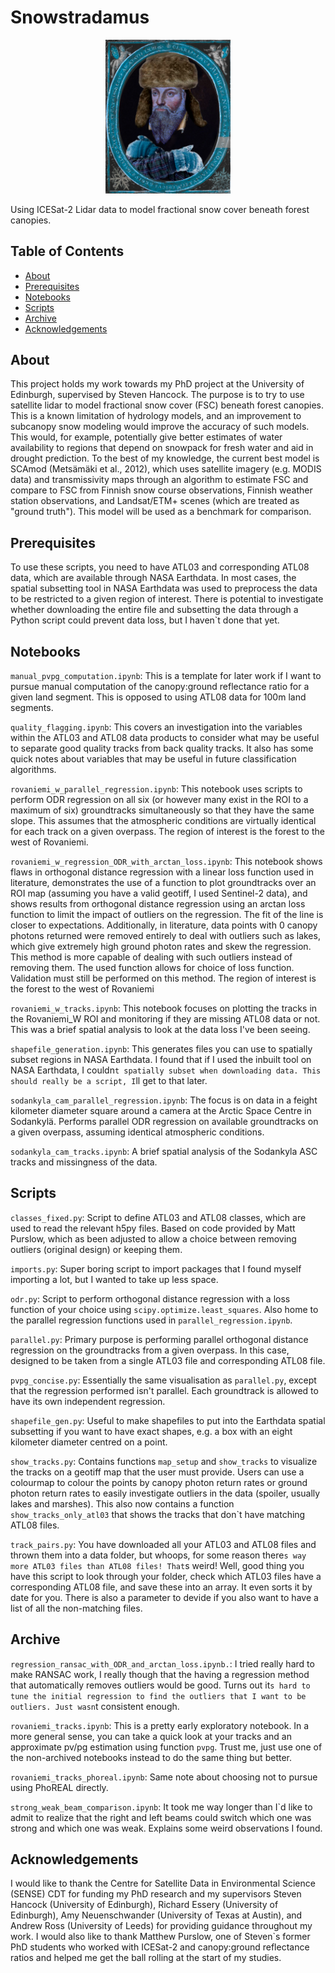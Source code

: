 # Snowstradamus

<p align="center">
  <img src="images/snowstradamus.png" alt="Project Logo" width="200"/>
</p>

Using ICESat-2 Lidar data to model fractional snow cover beneath forest canopies.

## Table of Contents

- [About](#about)
- [Prerequisites](#prerequisites)
- [Notebooks](#notebooks)
- [Scripts](#scripts)
- [Archive](#archive)
- [Acknowledgements](#acknowledgements)

## About

This project holds my work towards my PhD project at the University of Edinburgh, supervised by Steven Hancock. The purpose is to try to use satellite lidar to model fractional snow cover (FSC) beneath forest canopies. This is a known limitation of hydrology models, and an improvement to subcanopy snow modeling would improve the accuracy of such models. This would, for example, potentially give better estimates of water availability to regions that depend on snowpack for fresh water and aid in drought prediction. To the best of my knowledge, the current best model is SCAmod (Metsämäki et al., 2012), which uses satellite imagery (e.g. MODIS data) and transmissivity maps through an algorithm to estimate FSC and compare to FSC from Finnish snow course observations, Finnish weather station observations, and Landsat/ETM+ scenes (which are treated as "ground truth"). This model will be used as a benchmark for comparison.

## Prerequisites

To use these scripts, you need to have ATL03 and corresponding ATL08 data, which are available through NASA Earthdata. In most cases, the spatial subsetting tool in NASA Earthdata was used to preprocess the data to be restricted to a given region of interest. There is potential to investigate whether downloading the entire file and subsetting the data through a Python script could prevent data loss, but I haven`t done that yet.

## Notebooks

`manual_pvpg_computation.ipynb`: This is a template for later work if I want to pursue manual computation of the canopy:ground reflectance ratio for a given land segment. This is opposed to using ATL08 data for 100m land segments.

`quality_flagging.ipynb`: This covers an investigation into the variables within the ATL03 and ATL08 data products to consider what may be useful to separate good quality tracks from back quality tracks. It also has some quick notes about variables that may be useful in future classification algorithms.

`rovaniemi_w_parallel_regression.ipynb`: This notebook uses scripts to perform ODR regression on all six (or however many exist in the ROI to a maximum of six) groundtracks simultaneously so that they have the same slope. This assumes that the atmospheric conditions are virtually identical for each track on a given overpass. The region of interest is the forest to the west of Rovaniemi.

`rovaniemi_w_regression_ODR_with_arctan_loss.ipynb`: This notebook shows flaws in orthogonal distance regression with a linear loss function used in literature, demonstrates the use of a function to plot groundtracks over an ROI map (assuming you have a valid geotiff, I used Sentinel-2 data), and shows results from orthogonal distance regression using an arctan loss function to limit the impact of outliers on the regression. The fit of the line is closer to expectations. Additionally, in literature, data points with 0 canopy photons returned were removed entirely to deal with outliers such as lakes, which give extremely high ground photon rates and skew the regression. This method is more capable of dealing with such outliers instead of removing them. The used function allows for choice of loss function. Validation must still be performed on this method. The region of interest is the forest to the west of Rovaniemi

`rovaniemi_w_tracks.ipynb`: This notebook focuses on plotting the tracks in the Rovaniemi_W ROI and monitoring if they are missing ATL08 data or not. This was a brief spatial analysis to look at the data loss I've been seeing.

`shapefile_generation.ipynb`: This generates files you can use to spatially subset regions in NASA Earthdata. I found that if I used the inbuilt tool on NASA Earthdata, I couldn`t spatially subset when downloading data. This should really be a script, I`ll get to that later.

`sodankyla_cam_parallel_regression.ipynb`: The focus is on data in a feight kilometer diameter square around a camera at the Arctic Space Centre in Sodankylä. Performs parallel ODR regression on available groundtracks on a given overpass, assuming identical atmospheric conditions.

`sodankyla_cam_tracks.ipynb`: A brief spatial analysis of the Sodankyla ASC tracks and missingness of the data.

## Scripts

`classes_fixed.py`: Script to define ATL03 and ATL08 classes, which are used to read the relevant h5py files. Based on code provided by Matt Purslow, which as been adjusted to allow a choice between removing outliers (original design) or keeping them.

`imports.py`: Super boring script to import packages that I found myself importing a lot, but I wanted to take up less space.

`odr.py`: Script to perform orthogonal distance regression with a loss function of your choice using `scipy.optimize.least_squares`. Also home to the parallel regression functions used in `parallel_regression.ipynb`.

`parallel.py`: Primary purpose is performing parallel orthogonal distance regression on the groundtracks from a given overpass. In this case, designed to be taken from a single ATL03 file and corresponding ATL08 file.

`pvpg_concise.py`: Essentially the same visualisation as `parallel.py`, except that the regression performed isn't parallel. Each groundtrack is allowed to have its own independent regression.

`shapefile_gen.py`: Useful to make shapefiles to put into the Earthdata spatial subsetting if you want to have exact shapes, e.g. a box with an eight kilometer diameter centred on a point.

`show_tracks.py`: Contains functions `map_setup` and `show_tracks` to visualize the tracks on a geotiff map that the user must provide. Users can use a colourmap to colour the points by canopy photon return rates or ground photon return rates to easily investigate outliers in the data (spoiler, usually lakes and marshes). This also now contains a function `show_tracks_only_atl03` that shows the tracks that don`t have matching ATL08 files.

`track_pairs.py`: You have downloaded all your ATL03 and ATL08 files and thrown them into a data folder, but whoops, for some reason there`s way more ATL03 files than ATL08 files! That`s weird! Well, good thing you have this script to look through your folder, check which ATL03 files have a corresponding ATL08 file, and save these into an array. It even sorts it by date for you. There is also a parameter to devide if you also want to have a list of all the non-matching files.

## Archive

`regression_ransac_with_ODR_and_arctan_loss.ipynb.`: I tried really hard to make RANSAC work, I really though that the having a regression method that automatically removes outliers would be good. Turns out it`s hard to tune the initial regression to find the outliers that I want to be outliers. Just wasn`t consistent enough.

`rovaniemi_tracks.ipynb`: This is a pretty early exploratory notebook. In a more general sense, you can take a quick look at your tracks and an approximate pv/pg estimation using function `pvpg`. Trust me, just use one of the non-archived notebooks instead to do the same thing but better.

`rovaniemi_tracks_phoreal.ipynb`: Same note about choosing not to pursue using PhoREAL directly.

`strong_weak_beam_comparison.ipynb`: It took me way longer than I`d like to admit to realize that the right and left beams could switch which one was strong and which one was weak. Explains some weird observations I found.

## Acknowledgements

I would like to thank the Centre for Satellite Data in Environmental Science (SENSE) CDT for funding my PhD research and my supervisors Steven Hancock (University of Edinburgh), Richard Essery (University of Edinburgh), Amy Neuenschwander (University of Texas at Austin), and Andrew Ross (University of Leeds) for providing guidance throughout my work. I would also like to thank Matthew Purslow, one of Steven`s former PhD students who worked with ICESat-2 and canopy:ground reflectance ratios and helped me get the ball rolling at the start of my studies.
